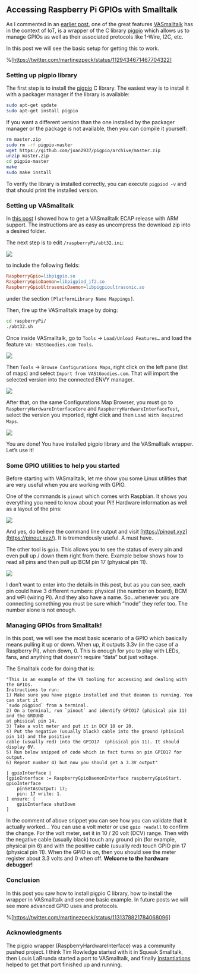 ## Accessing Raspberry Pi GPIOs with Smalltalk

As I commented in an [earlier post](https://martinezpeck.hashnode.dev/getting-started-with-raspberry-pi-and-smalltalk-cjyhi7727005m5hs1360k0tdr), one of the great features [VASmalltalk](https://twitter.com/instantiations?lang=es) has in the context of IoT, is a wrapper of the C library [pigpio](http://abyz.me.uk/rpi/pigpio/) which allows us to manage GPIOs as well as their associated protocols like 1-Wire, I2C, etc.

In this post we will see the basic setup for getting this to work.

%[https://twitter.com/martinezpeck/status/1129434671467704322]

### Setting up pigpio library

The first step is to install the [pigpio](http://abyz.me.uk/rpi/pigpio/) C library. The easiest way is to install it with a packager manager if the library is available:

```bash
sudo apt-get update
sudo apt-get install pigpio
```

If you want a different version than the one installed by the packager manager or the package is not available, then you can compile it yourself:

```bash
rm master.zip
sudo rm -rf pigpio-master
wget https://github.com/joan2937/pigpio/archive/master.zip
unzip master.zip
cd pigpio-master
make
sudo make install
```

To verify the library is installed correctly, you can execute `pigpiod -v` and that should print the installed version.

### Setting up VASmalltalk 

In [this post](https://martinezpeck.hashnode.dev/getting-started-with-raspberry-pi-and-smalltalk-cjyhi7727005m5hs1360k0tdr) I showed how to get a VASmalltalk ECAP release with ARM support. The instructions are as easy as uncompress the download zip into a desired folder.

The next step is to edit `/raspberryPi/abt32.ini`:

![](https://marianopeck.files.wordpress.com/2019/06/screen-shot-2019-06-05-at-11.14.12-am.png?w=748)

to include the following fields:

```ini
RaspberryGpio=libpigpio.so
RaspberryGpioDaemon=libpigpiod_if2.so
RaspberryGpioUltrasonicDaemon=libpigpioultrasonic.so
```

under the section `[PlatformLibrary Name Mappings]`.

Then, fire up the VASmalltalk image by doing:

```bash
cd raspberryPi/
./abt32.sh
```

Once inside VASmalltalk, go to `Tools` -> `Load/Unload Features…` and load the feature `VA: VAStGoodies.com Tools`.

![](https://marianopeck.files.wordpress.com/2019/06/screen-shot-2019-06-05-at-11.21.26-am.png?w=748)

Then `Tools` -> `Browse Configurations Maps`, right click on the left pane (list of maps) and select `Import from VAStGoodies.com`. That will import the selected version into the connected ENVY manager. 

![](https://marianopeck.files.wordpress.com/2019/06/screen-shot-2019-06-05-at-11.33.39-am.png?w=748)

After that, on the same Configurations Map Browser, you must go to `RaspberryHardwareInterfaceCore` and `RaspberryHardwareInterfaceTest`, select the version you imported, right click and then `Load With Required Maps`. 

![](https://i0.wp.com/marianopeck.blog/wp-content/uploads/2019/09/Screen-Shot-2019-09-04-at-10.57.27-AM.png?resize=768%2C389&ssl=1)

You are done! You have installed pigpio library and the VASmalltalk wrapper. Let’s use it!

### Some GPIO utilities to help you started

Before starting with VASmalltalk, let me show you some Linux utilities that are very useful when you are working with GPIO.

One of the commands is `pinout` which comes with Raspbian. It shows you everything you need to know about your Pi!! Hardware information as well as a layout of the pins:

![](https://marianopeck.files.wordpress.com/2019/06/screen-shot-2019-06-05-at-11.47.46-am.png?w=581&h=770)

And yes, do believe the command line output and visit [https://pinout.xyz](https://pinout.xyz/). It is tremendously useful. A must have.

The other tool is `gpio`. This allows you to see the status of every pin and even pull up / down them right from there. Example below shows how to read all pins and then pull up BCM pin 17 (physical pin 11).

![](https://marianopeck.files.wordpress.com/2019/06/screen-shot-2019-06-05-at-12.03.10-pm.png?w=748)

I don’t want to enter into the details in this post, but as you can see, each pin could have 3 different numbers: physical (the number on board), BCM and wPi (wiring Pi). And they also have a name. So…whenever you are connecting something you must be sure which “mode” they refer too. The number alone is not enough.

### Managing GPIOs from Smalltalk! 

In this post, we will see the most basic scenario of a GPIO which basically means pulling it up or down. When up, it outputs 3.3v (in the case of a Raspberry Pi), when down, 0. This is enough for you to play with LEDs, fans, and anything that doesn’t require “data” but just voltage.

The Smalltalk code for doing that is:

```smalltalk
"This is an example of the VA tooling for accessing and dealing with the GPIOs.
Instructions to run: 
1) Make sure you have pigpio installed and that deamon is running. You can start it 
`sudo pigpiod` from a terminal.
2) On a terminal, run `pinout` and identify GPIO17 (phisical pin 11) and the GROUND 
at phisical pin 14.
3) Take a volt meter and put it in DCV 10 or 20. 
4) Put the negative (usually black) cable into the ground (phisical pin 14) and the positive 
cable (usually red) into the GPIO17  (phisical pin 11). It should display 0V.
5) Run below snipped of code which in fact turns on pin GPIO17 for output. 
6) Repeat number 4) but now you should get a 3.3V output"

| gpioInterface |
[gpioInterface := RaspberryGpioDaemonInterface raspberryGpioStart.
gpioInterface 
	pinSetAsOutput: 17;
	pin: 17 write: 1.
] ensure: [
	gpioInterface shutDown
]
```	

In the comment of above snippet you can see how you can validate that it actually worked… You can use a volt meter or use `gpio readall` to confirm the change. For the volt meter, set it in 10 / 20 volt (DCV) range. Then with the negative cable (usually black) touch any ground pin (for example, physical pin 6) and with the positive cable (usually red) touch GPIO pin 17 (physical pin 11). When the GPIO is on, then you should see the meter register about 3.3 volts and 0 when off. **Welcome to the hardware debugger!**

### Conclusion

In this post you saw how to install pigpio C library, how to install the wrapper in VASmalltalk and see one basic example. In future posts we will see more advanced GPIO uses and protocols.

%[https://twitter.com/martinezpeck/status/1131378821784068096]

### Acknowledgments

The pigpio wrapper (RaspberryHardwareInterface) was a community pushed project. I think Tim Rowledge started with it in Squeak Smalltalk, then Louis LaBrunda started a port to VASmalltalk, and finally [Instantiations](https://twitter.com/instantiations) helped to get that port finished up and running.
